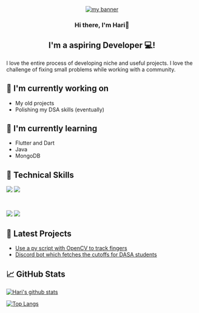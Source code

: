 <p align="center">
  <a href="https://github.com/Haz3-jolt" target="_blank" rel="noreferrer"><img src="https://github.com/Haz3-jolt/Haz3-jolt/assets/79502699/09fb225e-617e-42b3-a7c3-32017336ca7b" alt="my banner"></a>
</p>

<h3 align="center">
Hi there, I'm Hari👋
</h3>

<h2 align="center">
I'm a aspiring Developer 💻!
</h2> 

I love the entire process of developing niche and useful projects. I love the challenge of fixing small problems while working with a community.



## 🔭 I'm currently working on

- My old projects
- Polishing my DSA skills (eventually)

## 🌱 I'm currently learning

- Flutter and Dart
- Java
- MongoDB

## 💼 Technical Skills

![](https://img.shields.io/badge/python-3670A0?style=for-the-badge&logo=python&logoColor=ffdd54)
![](https://img.shields.io/badge/c-%2300599C.svg?style=for-the-badge&logo=c&logoColor=white)

</br>

![](https://img.shields.io/badge/git-%23F05033.svg?style=for-the-badge&logo=git&logoColor=white)
![](https://img.shields.io/badge/github-%23121011.svg?style=for-the-badge&logo=github&logoColor=white)

## 📝 Latest Projects

- [Use a py script with OpenCV to track fingers](https://github.com/Haz3-jolt/Finger-tracking-gestures)
- [Discord bot which fetches the cutoffs for DASA students](https://github.com/Haz3-jolt/DasaBot)

## 📈 GitHub Stats 

[![Hari's github stats](https://github-readme-stats.vercel.app/api?username=Haz3-jolt&theme=dark)](https://github.com/Haz3-jolt)

[![Top Langs](https://github-readme-stats.vercel.app/api/top-langs/?username=Haz3-jolt&layout=compact)](https://github.com/Haz3-jolt)
